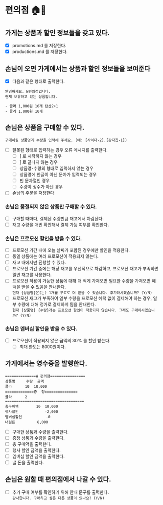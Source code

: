 # 편의점 🏠💸

## 가게는 상품과 할인 정보들을 갖고 있다.

- [x] promotions.md 를 저장한다.
- [x] productions.md 를 저장한다.

## 손님이 오면 가게에서는 상품과 할인 정보들을 보여준다

- [x] 다음과 같은 형태로 출력한다.

```
안녕하세요. W편의점입니다.
현재 보유하고 있는 상품입니다.

- 콜라 1,000원 10개 탄산2+1
- 콜라 1,000원 10개
```

## 손님은 상품을 구매할 수 있다.

```구매하실 상품명과 수량을 입력해 주세요. (예: [사이다-2],[감자칩-1])```

- [ ] 잘못된 형태로 입력하는 경우 오류 메시지를 출력한다.
    - [ ] [ 로 시작하지 않는 경우
    - [ ] ] 로 끝나지 않는 경우
    - [ ] 상품명-수량의 형태로 입력하지 않는 경우
    - [ ] 상품명에 한글이 아닌 문자가 입력되는 경우
    - [ ] 빈 문자열인 경우
    - [ ] 수량이 정수가 아닌 경우

- [ ] 손님의 주문을 저장한다

### 손님은 품절되지 않은 상품만 구매할 수 있다.

- [ ] 구매할 때마다, 결제된 수량만큼 재고에서 차감된다.
- [ ] 재고 수량을 매번 확인해서 결제 가능 여부를 확인한다.

### 손님은 프로모션 할인을 받을 수 있다.

- [ ] 프로모션 기간 내에 오늘 날짜가 포함된 경우에만 할인을 적용한다.
- [ ] 동일 상품에는 여러 프로모션이 적용되지 않는다.
- [ ] 재고 내에서만 진행할 수 있다.
- [ ] 프로모션 기간 중에는 해당 재고를 우선적으로 차감하고, 프로모션 재고가 부족하면 일반 재고를 사용한다.
- [ ] 프로모션 적용이 가능한 상품에 대해 더 적게 가져오면 필요한 수량을 가져오면 혜택을 받을 수 있음을 안내한다.<br>
  ```현재 {상품명}은(는) 1개를 무료로 더 받을 수 있습니다. 추가하시겠습니까? (Y/N)```
- [ ] 프로모션 재고가 부족하여 일부 수량을 프로모션 혜택 없이 결제해야 하는 경우, 일부 수량에 대해 정가로 결제하게 됨을 안내한다.<br>
  ```현재 {상품명} {수량}개는 프로모션 할인이 적용되지 않습니다. 그래도 구매하시겠습니까? (Y/N)```

### 손님은 멤버십 할인을 받을 수 있다.

- [ ] 프로모션이 적용되지 않은 금액의 30% 를 할인 받는다.
    - [ ] 최대 한도는 8000원이다.

## 가게에서는 영수증을 발행한다.

```
==============W 편의점================
상품명		수량	금액
콜라		10 	10,000
=============증	정===============
콜라		2
====================================
총구매액		10	10,000
행사할인			-2,000
멤버십할인			-0
내실돈			 8,000
```

- [ ] 구매한 상품과 수량을 출력한다.
- [ ] 증정 상품과 수량을 출력한다.
- [ ] 총 구매액을 출력한다.
- [ ] 행사 할인 금액을 출력한다.
- [ ] 멤버십 할인 금액을 출력한다.
- [ ] 낼 돈을 출력한다.

## 손님은 원할 때 편의점에서 나갈 수 있다.

- [ ] 추가 구매 여부를 확인하기 위해 안내 문구를 출력한다.<br>
  ```감사합니다. 구매하고 싶은 다른 상품이 있나요? (Y/N)```

